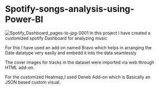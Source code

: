 # Spotify-songs-analysis-using-Power-BI
![Spotify_Dashboard_pages-to-jpg-0001](https://github.com/Nachiket131201/Spotify-songs-analysis-using-Power-BI/assets/71268411/b32aae71-b210-45db-8a81-580b8e743605)
In this project I have created a customized spotify Dashboard for analyzing music

For this I have used an add on named Bravo which helps in arranging the Date datatype very easily and embedd it into the data seamlessly

The cover images for tracks in the dataset were imported via web through HTML add-on.

For the customized Heatmap,I used Deneb Add-on which is Basically an JSON based custom visual.
             
